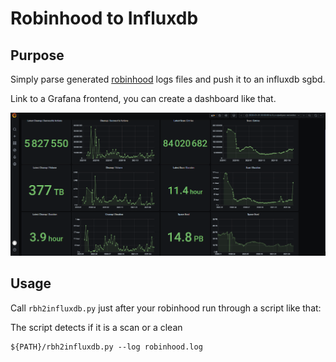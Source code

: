 # Robinhood to Influxdb

## Purpose 

Simply parse generated [robinhood](https://github.com/cea-hpc/robinhood) logs files and push it to an influxdb sgbd.

Link to a Grafana frontend, you can create a dashboard like that.

![Screenshot](image.png)


## Usage

Call `rbh2influxdb.py` just after your robinhood run through a script like that: 

The script detects if it is a scan or a clean 

```
${PATH}/rbh2influxdb.py --log robinhood.log
```
